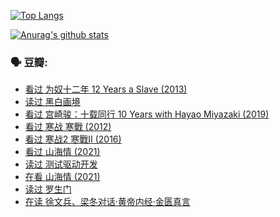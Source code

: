 [![Top Langs](https://github-readme-stats.vercel.app/api/top-langs/?username=w940853815)](https://github.com/anuraghazra/github-readme-stats)

[![Anurag's github stats](https://github-readme-stats.vercel.app/api?username=w940853815)](https://github.com/anuraghazra/github-readme-stats)

### 🗣 豆瓣:

<!-- DOUBAN-ACTIVITIES:START -->
- [看过 为奴十二年 12 Years a Slave‎ (2013)](https://www.douban.com/people/136069238/status/3287780011/)
- [读过 黑白画境](https://www.douban.com/people/136069238/status/3287292915/)
- [看过 宫崎骏：十载同行 10 Years with Hayao Miyazaki‎ (2019)](https://www.douban.com/people/136069238/status/3286904675/)
- [看过 寒战 寒戰‎ (2012)](https://www.douban.com/people/136069238/status/3284394488/)
- [看过 寒战2 寒戰II‎ (2016)](https://www.douban.com/people/136069238/status/3282895150/)
- [看过 山海情‎ (2021)](https://www.douban.com/people/136069238/status/3281239004/)
- [读过 测试驱动开发](https://www.douban.com/people/136069238/status/3276082664/)
- [在看 山海情‎ (2021)](https://www.douban.com/people/136069238/status/3275641228/)
- [读过 罗生门](https://www.douban.com/people/136069238/status/3272673396/)
- [在读 徐文兵、梁冬对话·黄帝内经·金匮真言](https://www.douban.com/people/136069238/status/3272265974/)
<!-- DOUBAN-ACTIVITIES:END -->
<!--
**w940853815/w940853815** is a ✨ _special_ ✨ repository because its `README.md` (this file) appears on your GitHub profile.

Here are some ideas to get you started:

- 🔭 I’m currently working on ...
- 🌱 I’m currently learning ...
- 👯 I’m looking to collaborate on ...
- 🤔 I’m looking for help with ...
- 💬 Ask me about ...
- 📫 How to reach me: ...
- 😄 Pronouns: ...
- ⚡ Fun fact: ...
-->
